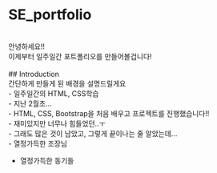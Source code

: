 # SE_portfolio
<br>
안녕하세요!!<br>
이제부터 일주일간 포트폴리오를 만들어볼겁니다!
<br>
<br>
## Introduction<br>
간단하게 만들게 된 배경을 설명드릴게요
<br>
- 일주일간의 HTML, CSS학습
<br>
  - 지난 2월초...<br>
  - HTML, CSS, Bootstrap을 처음 배우고 프로젝트를 진행했습니다!! <br>
  - 재미있지만 너무나 힘들었던..ㅜ<br>
  - 그래도 많은 것이 남았고, 그렇게 끝이나는 줄 알았는데...<br>
- 열정가득한 조장님<br>

- 열정가득한 동기들

